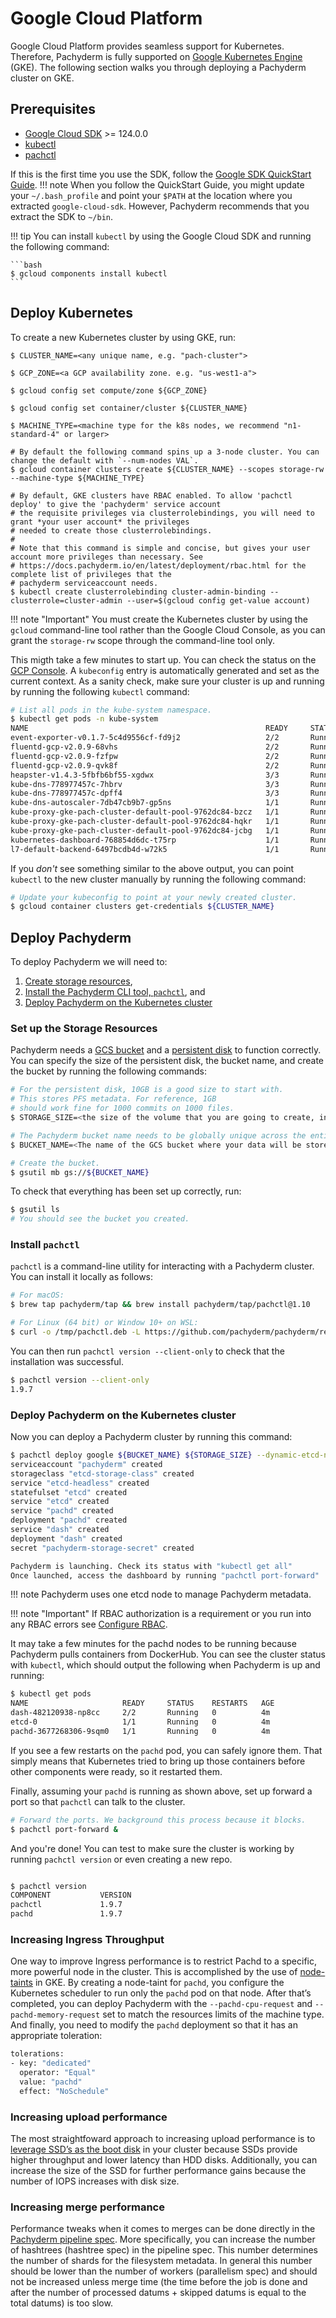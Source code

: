 # Google Cloud Platform

Google Cloud Platform provides seamless support for Kubernetes. Therefore,
Pachyderm is fully supported on
[Google Kubernetes Engine](https://cloud.google.com/kubernetes-engine/) (GKE).
The following section walks you through deploying a Pachyderm cluster on GKE.

## Prerequisites

-   [Google Cloud SDK](https://cloud.google.com/sdk/) >= 124.0.0
-   [kubectl](https://kubernetes.io/docs/user-guide/prereqs/)
-   [pachctl](#install-pachctl)

If this is the first time you use the SDK, follow the
[Google SDK QuickStart Guide](https://cloud.google.com/sdk/docs/quickstarts).
!!! note When you follow the QuickStart Guide, you might update your
`~/.bash_profile` and point your `$PATH` at the location where you extracted
`google-cloud-sdk`. However, Pachyderm recommends that you extract the SDK to
`~/bin`.

!!! tip You can install `kubectl` by using the Google Cloud SDK and running the
following command:

    ```bash
    $ gcloud components install kubectl
    ```

## Deploy Kubernetes

To create a new Kubernetes cluster by using GKE, run:

```bassh
$ CLUSTER_NAME=<any unique name, e.g. "pach-cluster">

$ GCP_ZONE=<a GCP availability zone. e.g. "us-west1-a">

$ gcloud config set compute/zone ${GCP_ZONE}

$ gcloud config set container/cluster ${CLUSTER_NAME}

$ MACHINE_TYPE=<machine type for the k8s nodes, we recommend "n1-standard-4" or larger>

# By default the following command spins up a 3-node cluster. You can change the default with `--num-nodes VAL`.
$ gcloud container clusters create ${CLUSTER_NAME} --scopes storage-rw --machine-type ${MACHINE_TYPE}

# By default, GKE clusters have RBAC enabled. To allow 'pachctl deploy' to give the 'pachyderm' service account
# the requisite privileges via clusterrolebindings, you will need to grant *your user account* the privileges
# needed to create those clusterrolebindings.
#
# Note that this command is simple and concise, but gives your user account more privileges than necessary. See
# https://docs.pachyderm.io/en/latest/deployment/rbac.html for the complete list of privileges that the
# pachyderm serviceaccount needs.
$ kubectl create clusterrolebinding cluster-admin-binding --clusterrole=cluster-admin --user=$(gcloud config get-value account)
```

!!! note "Important" You must create the Kubernetes cluster by using the
`gcloud` command-line tool rather than the Google Cloud Console, as you can
grant the `storage-rw` scope through the command-line tool only.

This migth take a few minutes to start up. You can check the status on the
[GCP Console](https://console.cloud.google.com/compute/instances). A
`kubeconfig` entry is automatically generated and set as the current context. As
a sanity check, make sure your cluster is up and running by running the
following `kubectl` command:

```bash
# List all pods in the kube-system namespace.
$ kubectl get pods -n kube-system
NAME                                                     READY     STATUS    RESTARTS   AGE
event-exporter-v0.1.7-5c4d9556cf-fd9j2                   2/2       Running   0          1m
fluentd-gcp-v2.0.9-68vhs                                 2/2       Running   0          1m
fluentd-gcp-v2.0.9-fzfpw                                 2/2       Running   0          1m
fluentd-gcp-v2.0.9-qvk8f                                 2/2       Running   0          1m
heapster-v1.4.3-5fbfb6bf55-xgdwx                         3/3       Running   0          55s
kube-dns-778977457c-7hbrv                                3/3       Running   0          1m
kube-dns-778977457c-dpff4                                3/3       Running   0          1m
kube-dns-autoscaler-7db47cb9b7-gp5ns                     1/1       Running   0          1m
kube-proxy-gke-pach-cluster-default-pool-9762dc84-bzcz   1/1       Running   0          1m
kube-proxy-gke-pach-cluster-default-pool-9762dc84-hqkr   1/1       Running   0          1m
kube-proxy-gke-pach-cluster-default-pool-9762dc84-jcbg   1/1       Running   0          1m
kubernetes-dashboard-768854d6dc-t75rp                    1/1       Running   0          1m
l7-default-backend-6497bcdb4d-w72k5                      1/1       Running   0          1m
```

If you _don't_ see something similar to the above output, you can point
`kubectl` to the new cluster manually by running the following command:

```bash
# Update your kubeconfig to point at your newly created cluster.
$ gcloud container clusters get-credentials ${CLUSTER_NAME}
```

## Deploy Pachyderm

To deploy Pachyderm we will need to:

1. [Create storage resources](#set-up-the-storage-resources),
2. [Install the Pachyderm CLI tool, `pachctl`](#install-pachctl), and
3. [Deploy Pachyderm on the Kubernetes cluster](#deploy-pachyderm-on-the-kubernetes-cluster)

### Set up the Storage Resources

Pachyderm needs a [GCS bucket](https://cloud.google.com/storage/docs/) and a
[persistent disk](https://cloud.google.com/compute/docs/disks/) to function
correctly. You can specify the size of the persistent disk, the bucket name, and
create the bucket by running the following commands:

```sh
# For the persistent disk, 10GB is a good size to start with.
# This stores PFS metadata. For reference, 1GB
# should work fine for 1000 commits on 1000 files.
$ STORAGE_SIZE=<the size of the volume that you are going to create, in GBs. e.g. "10">

# The Pachyderm bucket name needs to be globally unique across the entire GCP region.
$ BUCKET_NAME=<The name of the GCS bucket where your data will be stored>

# Create the bucket.
$ gsutil mb gs://${BUCKET_NAME}
```

To check that everything has been set up correctly, run:

```bash
$ gsutil ls
# You should see the bucket you created.
```

### Install `pachctl`

`pachctl` is a command-line utility for interacting with a Pachyderm cluster.
You can install it locally as follows:

```bash
# For macOS:
$ brew tap pachyderm/tap && brew install pachyderm/tap/pachctl@1.10

# For Linux (64 bit) or Window 10+ on WSL:
$ curl -o /tmp/pachctl.deb -L https://github.com/pachyderm/pachyderm/releases/download/v1.10.0/pachctl_1.10.0_amd64.deb && sudo dpkg -i /tmp/pachctl.deb
```

You can then run `pachctl version --client-only` to check that the installation
was successful.

```bash
$ pachctl version --client-only
1.9.7
```

### Deploy Pachyderm on the Kubernetes cluster

Now you can deploy a Pachyderm cluster by running this command:

```bash
$ pachctl deploy google ${BUCKET_NAME} ${STORAGE_SIZE} --dynamic-etcd-nodes=1
serviceaccount "pachyderm" created
storageclass "etcd-storage-class" created
service "etcd-headless" created
statefulset "etcd" created
service "etcd" created
service "pachd" created
deployment "pachd" created
service "dash" created
deployment "dash" created
secret "pachyderm-storage-secret" created

Pachyderm is launching. Check its status with "kubectl get all"
Once launched, access the dashboard by running "pachctl port-forward"
```

!!! note Pachyderm uses one etcd node to manage Pachyderm metadata.

!!! note "Important" If RBAC authorization is a requirement or you run into any
RBAC errors see [Configure RBAC](rbac.md).

It may take a few minutes for the pachd nodes to be running because Pachyderm
pulls containers from DockerHub. You can see the cluster status with `kubectl`,
which should output the following when Pachyderm is up and running:

```bash
$ kubectl get pods
NAME                     READY     STATUS    RESTARTS   AGE
dash-482120938-np8cc     2/2       Running   0          4m
etcd-0                   1/1       Running   0          4m
pachd-3677268306-9sqm0   1/1       Running   0          4m
```

If you see a few restarts on the `pachd` pod, you can safely ignore them. That
simply means that Kubernetes tried to bring up those containers before other
components were ready, so it restarted them.

Finally, assuming your `pachd` is running as shown above, set up forward a port
so that `pachctl` can talk to the cluster.

```bash
# Forward the ports. We background this process because it blocks.
$ pachctl port-forward &
```

And you're done! You can test to make sure the cluster is working by running
`pachctl version` or even creating a new repo.

```sh

$ pachctl version
COMPONENT           VERSION
pachctl             1.9.7
pachd               1.9.7
```

### Increasing Ingress Throughput

One way to improve Ingress performance is to restrict Pachd to a specific, more
powerful node in the cluster. This is accomplished by the use of
[node-taints](https://cloud.google.com/kubernetes-engine/docs/how-to/node-taints)
in GKE. By creating a node-taint for `pachd`, you configure the Kubernetes
scheduler to run only the `pachd` pod on that node. After that’s completed, you
can deploy Pachyderm with the `--pachd-cpu-request` and `--pachd-memory-request`
set to match the resources limits of the machine type. And finally, you need to
modify the `pachd` deployment so that it has an appropriate toleration:

```bash
tolerations:
- key: "dedicated"
  operator: "Equal"
  value: "pachd"
  effect: "NoSchedule"
```

### Increasing upload performance

The most straightfoward approach to increasing upload performance is to
[leverage SSD’s as the boot disk](https://cloud.google.com/kubernetes-engine/docs/how-to/custom-boot-disks)
in your cluster because SSDs provide higher throughput and lower latency than
HDD disks. Additionally, you can increase the size of the SSD for further
performance gains because the number of IOPS increases with disk size.

### Increasing merge performance

Performance tweaks when it comes to merges can be done directly in the
[Pachyderm pipeline spec](../../../reference/pipeline_spec/). More specifically,
you can increase the number of hashtrees (hashtree spec) in the pipeline spec.
This number determines the number of shards for the filesystem metadata. In
general this number should be lower than the number of workers (parallelism
spec) and should not be increased unless merge time (the time before the job is
done and after the number of processed datums + skipped datums is equal to the
total datums) is too slow.
